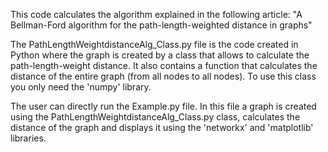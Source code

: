 This code calculates the algorithm explained in the following article:
"A Bellman-Ford algorithm for the path-length-weighted distance in graphs"

The PathLengthWeightdistanceAlg_Class.py file is the code created in Python where the graph is created by a class that allows to calculate the path-length-weight distance. It also contains a function that calculates the distance of the entire graph (from all nodes to all nodes). To use this class you only need the 'numpy' library.

The user can directly run the Example.py file. In this file a graph is created using the PathLengthWeightdistanceAlg_Class.py class, calculates the distance of the graph and displays it using the 'networkx' and 'matplotlib' libraries.
